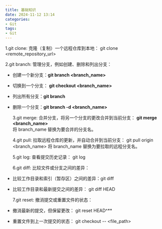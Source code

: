 ```yaml
---
title: 基础知识
date: 2024-11-12 13:14  
categories:
- Git
tags:
- Git
---
```


1.git clone: 克隆（复制）一个远程仓库到本地： git clone <remote_repository_url>

2.git branch: 管理分支，例如创建、删除和列出分支：

- 创建一个新分支：**git branch <branch_name>**
- 切换到一个分支： **git checkout <branch_name>**
- 列出所有分支：**git branch**
- 删除一个分支：**git branch -d <branch_name>**

  3.git merge: 合并分支，将另一个分支的更改合并到当前分支： **git merge <branch_name>**<br />
  将 branch_name 替换为要合并的分支名。

  4.git pull: 拉取远程仓库的更新，并自动合并到当前分支： git pull origin <branch_name>
  将 branch_name 替换为要拉取的远程分支名。

  5.git log: 查看提交历史记录： git log

  6.git diff: 比较文件或分支之间的差异：

- 比较工作目录和索引（暂存区）之间的差异：git diff
- 比较工作目录和最新提交之间的差异： git diff HEAD

  7.git reset: 撤消提交或重置文件的状态：

- 撤消最新的提交，但保留更改： git reset HEAD^\*\*
- 重置文件到上一次提交的状态： git checkout -- <file_path>
